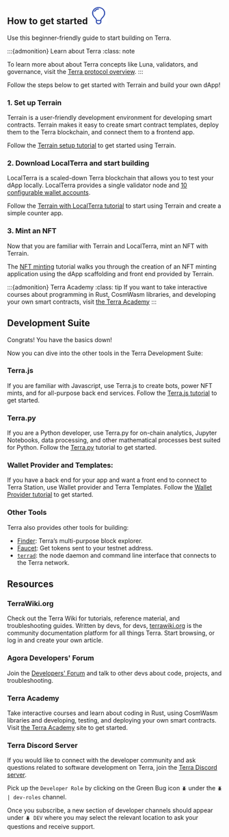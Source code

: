 ## How to get started <img src="/img/icon_innovation.svg" height="40px">

Use this beginner-friendly guide to start building on Terra. 

:::{admonition} Learn about Terra
:class: note

To learn more about about Terra concepts like Luna, validators, and governance, visit the [Terra protocol overview](../learn/protocol.md). 
:::


Follow the steps below to get started with Terrain and build your own dApp!

### 1. Set up Terrain

Terrain is a user-friendly development environment for developing smart contracts. Terrain makes it easy to create smart contract templates, deploy them to the Terra blockchain, and connect them to a frontend app.

Follow the [Terrain setup tutorial](./dapp/quick-start/initial-setup.md) to get started using Terrain. 

### 2. Download LocalTerra and start building

LocalTerra is a scaled-down Terra blockchain that allows you to test your dApp locally. LocalTerra provides a single validator node and [10 configurable wallet accounts](./how-to/localterra/accounts.md). 

Follow the [Terrain with LocalTerra tutorial](./dapp/quick-start/using-terrain-localterra.md) to start using Terrain and create a simple counter app. 

### 3. Mint an NFT

Now that you are familiar with Terrain and LocalTerra, mint an NFT with Terrain. 

The [NFT minting](./dapp/quick-start/mint-an-nft.md) tutorial walks you through the creation of an NFT minting application using the dApp scaffolding and front end provided by Terrain. 

:::{admonition} Terra Academy
:class: tip
If you want to take interactive courses about programming in Rust, CosmWasm libraries, and developing your own smart contracts, visit [the Terra Academy](https://academy.terra.money)
:::

## Development Suite

Congrats! You have the basics down! 

Now you can dive into the other tools in the Terra Development Suite:

### Terra<span/>.js

If you are familiar with Javascript, use Terra<span/>.js to create bots, power NFT mints, and for all-purpose back end services. Follow the [Terra.js tutorial](./sdks/terra-js/getting-started.md) to get started.

### Terra<span/>.py

 If you are a Python developer, use Terra<span/>.py for on-chain analytics, Jupyter Notebooks, data processing, and other mathematical processes best suited for Python. Follow the [Terra.py](https://terra-money.github.io/terra.py/tutorial.html) tutorial to get started.
 
### Wallet Provider and Templates: 

If you have a back end for your app and want a front end to connect to Terra Station, use Wallet provider and Terra Templates. Follow the [Wallet Provider tutorial](./sdks/wallet-provider/wallet-provider-tutorial.md) to get started. 

### Other Tools

Terra also provides other tools for building:

- [Finder](https://finder.terra.money): Terra’s multi-purpose block explorer. 
- [Faucet](https://faucet.terra.money): Get tokens sent to your testnet address. 
- [`terrad`](./how-to/terrad/install-terrad.md): the node daemon and command line interface that connects to the Terra network. 

## Resources

### TerraWiki<span/>.org

Check out the Terra Wiki for tutorials, reference material, and troubleshooting guides. Written by devs, for devs, [terrawiki.org](http://terrawiki.org) is the community documentation platform for all things Terra. Start browsing, or log in and create your own article.

### Agora Developers' Forum

Join the [Developers' Forum](https://agora.terra.money/c/developer/20) and talk to other devs about code, projects, and troubleshooting.

### Terra Academy

Take interactive courses and learn about coding in Rust, using CosmWasm libraries and developing, testing, and deploying your own smart contracts. Visit [the Terra Academy](https://academy.terra.money) site to get started.

### Terra Discord Server

If you would like to connect with the developer community and ask questions related to software development on Terra, join the [Terra Discord server](https://discord.com/invite/EuKCeGFb93).

Pick up the `Developer Role` by clicking on the Green Bug icon `🪲` under the `🪲 | dev-roles` channel.

Once you subscribe, a new section of developer channels should appear under `🪲 DEV` where you may select the relevant location to ask your questions and receive support.
